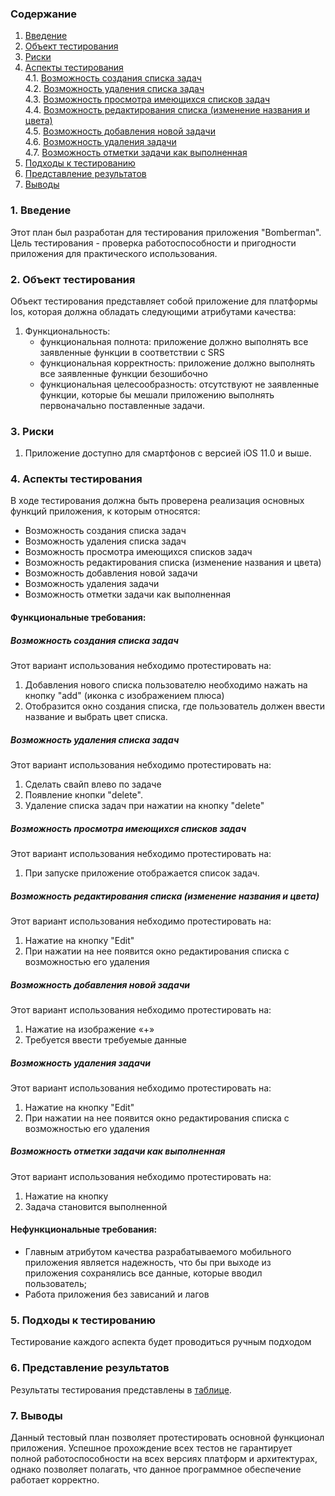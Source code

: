 ### Содержание
  1. [Введение](#1)
  2. [Объект тестирования](#2)
  3. [Риски](#3)
  4. [Аспекты тестирования](#4)<br>
    4.1. [Возможность создания списка задач](#001)<br>
    4.2. [Возможность удаления списка задач](#002)<br>
    4.3. [Возможность просмотра имеющихся списков задач](#003)<br>
    4.4. [Возможность редактирования списка (изменение названия и цвета)](#004)<br>
    4.5. [Возможность добавления новой задачи](#005)<br>
    4.6. [Возможность удаления задачи](#006)<br>
    4.7. [Возможность отметки задачи как выполненная](#007)<br>
5. [Подходы к тестированию](#5)
6. [Представление результатов](#6)
7. [Выводы](#7)

<a name="1"></a>
### 1. Введение
Этот план был разработан для тестирования приложения "Bomberman". 
Цель тестирования - проверка работоспособности и пригодности приложения для практического использования.

<a name="2"></a>
### 2. Объект тестирования
Объект тестирования представляет собой приложение для платформы Ios, которая должна обладать следующими атрибутами качества:
1. Функциональность:
    - функциональная полнота: приложение должно выполнять все заявленные функции в соответствии с SRS
    - функциональная корректность: приложение должно выполнять все заявленные функции безошибочно
    - функциональная целесообразность: отсутствуют не заявленные функции, которые бы мешали приложению выполнять первоначально поставленные задачи.

<a name="3"></a>
### 3. Риски
1. Приложение доступно для смартфонов с версией iOS 11.0 и выше.


<a name="4"></a>
### 4. Аспекты тестирования
В ходе тестирования должна быть проверена реализация основных функций приложения, к которым относятся:

  -  Возможность создания списка задач
  -  Возможность удаления списка задач
  -  Возможность просмотра имеющихся списков задач
  -  Возможность редактирования списка (изменение названия и цвета)
  -  Возможность добавления новой задачи
  -  Возможность удаления задачи
  -  Возможность отметки задачи как выполненная

#### Функциональные требования:

<a name="001"></a>
##### Возможность создания списка задач
Этот вариант использования небходимо протестировать на:
1. Добавления нового списка пользователю необходимо нажать на кнопку "add" (иконка с изображением плюса)
2. Отобразится окно создания списка, где пользователь должен ввести название и выбрать цвет списка.

<a name="002"></a>
##### Возможность удаления списка задач
Этот вариант использования небходимо протестировать на:
1. Сделать свайп влево по задаче
2. Появление кнопки "delete".
3. Удаление списка задач при нажатии на кнопку "delete"

<a name="003"></a>
##### Возможность просмотра имеющихся списков задач
Этот вариант использования небходимо протестировать на:
1. При запуске приложение отображается список задач.

<a name="004"></a>
##### Возможность редактирования списка (изменение названия и цвета)
Этот вариант использования небходимо протестировать на:
1. Нажатие на кнопку "Edit"
2. При нажатии на нее появится окно редактирования списка с возможностью его удаления

<a name="005"></a>
##### Возможность добавления новой задачи
Этот вариант использования небходимо протестировать на:
1. Нажатие на изображение «+»  
2. Требуется ввести требуемые данные

<a name="006"></a>
##### Возможность удаления задачи
Этот вариант использования небходимо протестировать на:
1. Нажатие на кнопку "Edit"
2. При нажатии на нее появится окно редактирования списка с возможностью его удаления


<a name="007"></a>
##### Возможность отметки задачи как выполненная
Этот вариант использования небходимо протестировать на:
1. Нажатие на кнопку 
2. Задача становится выполненной


#### Нефункциональные требования:
- Главным атрибутом качества разрабатываемого мобильного приложения является надежность, что бы при выходе из приложения сохранялись все данные, которые вводил пользователь;
- Работа приложения без зависаний и лагов

<a name="5"></a>
### 5. Подходы к тестированию
Тестирование каждого аспекта будет проводиться ручным подходом

<a name="6"></a>
### 6. Представление результатов
Результаты тестирования представлены в [таблице]().

<a name="7"></a>
### 7. Выводы
Данный тестовый план позволяет протестировать основной функционал приложения. Успешное прохождение всех тестов не гарантирует полной работоспособности на всех версиях платформ и архитектурах, однако позволяет полагать, что данное программное обеспечение работает корректно.
